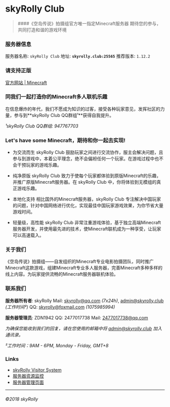 # skyRolly Club

>####《空岛传说》拍摄组官方唯一指定Minecraft服务器
期待您的参与，共同打造和谐的游戏环境

### 服务器信息

服务器名称: `skyRolly Club`
地址: **`skyrolly.club:25565`**
推荐版本: `1.12.2`

### 请支持正版

[官方网站 | Minecraft](http://minecraft.net/)

### 同我们一起打造你的Minecraft多人联机乐趣
在信息爆炸的年代，我们不愿成为知识的过客，接受各种玩家意见，发挥社区的力量，参与到**skyRolly Club QQ群组&sup1;**获得自我提升。

*&sup1;skyRolly Club QQ群组: 947767703*

### Let's have some Minecraft，期待和你一起去实现!

- 为交流而生
skyRolly Club 鼓励玩家之间进行交流协作，服主会解决问题，且参与到游戏中，本着公平理念，绝不会偏袒任何一个玩家。在游戏过程中也不会干预玩家的游戏乐趣。

-  纯净原版
skyRolly Club 致力于使每个玩家都体验到原版Minecraft的乐趣，并推广原版Minecraft服务器。在 skyRolly Club 中，你将体验到无模组的真正游戏乐趣。

-  本地化支持
相比国外的Minecraft服务器，skyRolly Club 专注解决中国玩家的问题，针对中国网络进行优化，实现最佳中国玩家游戏效果，为你节省大量游戏时间。

-  轻量级，高性能
skyRolly Club 非常注重游戏体验，基于独立高端Minecraft服务器开发，并使用最先进的技术，使Minecraft联机成为一种享受，让玩家可以高速载入。

### 关于我们

《空岛传说》拍摄组——自发组织的Minecraft专业电影拍摄团队，同时推广Minecraft这款游戏，组建Minecraft专业多人服务器，完善Minecraft多种多样的线上内容。为玩家提供流畅的Minecraft服务器联机体验。

### 联系我们

**服务器所有者**: skyRolly
Mail: skyrolly@qq.com *(7x24h)*, admin@skyrolly.club *(工作时间&sup2;)*
QQ: skyrolly@foxmail.com *(1075985994)*

**服务器管理员**: ZDN1942
QQ: 2477017738
Mail: 2477017738@qq.com

*为确保您能收到我们的回复，请在您使用的邮箱中将 admin@skyrolly.club 加入通讯录。*

*&sup2;工作时间：9AM - 6PM, Monday - Friday, GMT+8*
### Links

- [skyRolly Visitor System](http://skyrolly.club:666/)
- [服务器资源监控](http://skyrolly.club:19999/)
- [服务器管理页面](http://skyrolly.club:5000/)

------------


###### &copy;2018 skyRolly
